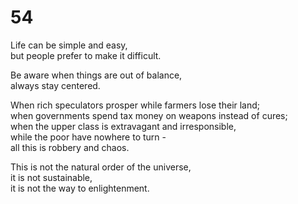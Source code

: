 # 54

Life can be simple and easy,   
but people prefer to make it difficult. 

Be aware when things are out of balance,   
always stay centered.

When rich speculators prosper while farmers lose their land;  
when governments spend tax money on weapons instead of cures;  
when the upper class is extravagant and irresponsible,  
while the poor have nowhere to turn -  
all this is robbery and chaos. 

This is not the natural order of the universe,  
it is not sustainable,  
it is not the way to enlightenment.

